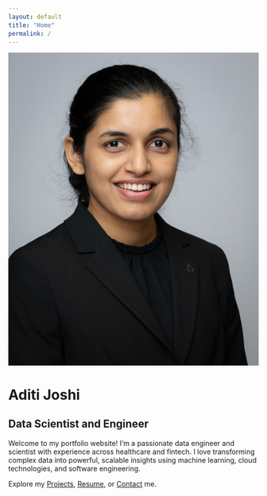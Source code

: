 ```yaml
---
layout: default
title: "Home"
permalink: /
---
```


<div class="hero-container">
  <img src="/assets/img/aditi-joshi-profile-picture.jpg" alt="Aditi Joshi Profile Picture" class="hero-img">
  <div class="hero-text">
    <h1>Aditi Joshi</h1>
    <h2>Data Scientist and Engineer</h2>
    <p>
      Welcome to my portfolio website! I’m a passionate data engineer and scientist with experience across healthcare and fintech. I love transforming complex data into powerful, scalable insights using machine learning, cloud technologies, and software engineering.
    </p>
    <p>
      Explore my <a href="/projects/">Projects</a>, <a href="/resume/">Resume</a>, or <a href="/contact/">Contact</a> me.
    </p>
  </div>
</div>
